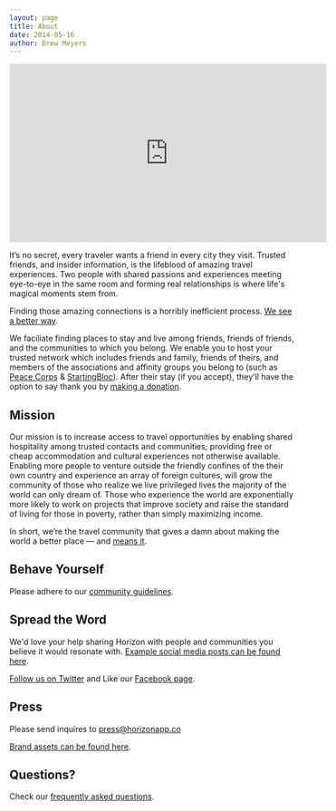 ```yaml
---
layout: page
title: About
date: 2014-05-16
author: Drew Meyers
---
```

<p align="center"><iframe width="560" height="315" src="https://www.youtube.com/embed/CIWTzGFZf78" frameborder="0" allowfullscreen></iframe><p>

It’s no secret, every traveler wants a friend in every city they visit. Trusted friends, and insider information, is the lifeblood of amazing travel experiences. Two people with shared passions and experiences meeting eye-to-eye in the same room and forming real relationships is where life's magical moments stem from.

Finding those amazing connections is a horribly inefficient process. [We see a better way](/blog/what-horizon-dream/).

We faciliate finding places to stay and live among friends, friends of friends, and the communities to which you belong. We enable you to host your trusted network which includes friends and family, friends of theirs, and members of the associations and affinity groups you belong to (such as [Peace Corps](/peace-corps/) & [StartingBloc](/startingbloc/)). After their stay (if you accept), they'll have the option to say thank you by [making a donation](www.horizonapp.co/blog/travelbygiving-unlock-code/).

## Mission

Our mission is to increase access to travel opportunities by enabling shared hospitality among trusted contacts and communities; providing free or cheap accommodation and cultural experiences not otherwise available. Enabling more people to venture outside the friendly confines of the their own country and experience an array of foreign cultures, will grow the community of those who realize we live privileged lives the majority of the world can only dream of. Those who experience the world are exponentially more likely to work on projects that improve society and raise the standard of living for those in poverty, rather than simply maximizing income.

In short, we’re the travel community that gives a damn about making the world a better place — and [means it](http://www.horizonapp.co/blog/why-horizon-exists/).

## Behave Yourself

Please adhere to our [community guidelines](/community-guidelines/).

## Spread the Word

We'd love your help sharing Horizon with people and communities you believe it would resonate with. [Example social media posts can be found here](/share/).

[Follow us on Twitter](https://twitter.com/gethorizonapp) and Like our [Facebook page](https://www.facebook.com/horizonapp/).

## Press

Please send inquires to [press@horizonapp.co](mailto:press@horizonapp.co)

[Brand assets can be found here](/brand/).

## Questions?

Check our [frequently asked questions](/faq/).